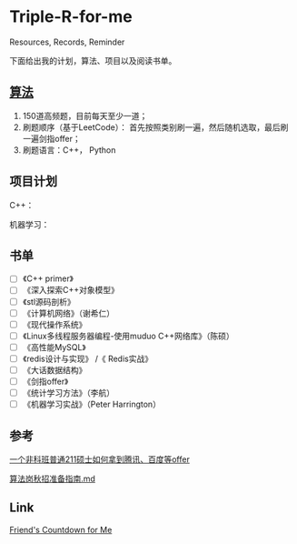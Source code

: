# Triple-R-for-me

Resources, Records, Reminder

下面给出我的计划，算法、项目以及阅读书单。

## [算法](https://github.com/SuyuanLiu/Leetcode)

1. 150道高频题，目前每天至少一道；
2. 刷题顺序（基于LeetCode）： 首先按照类别刷一遍，然后随机选取，最后刷一遍剑指offer；
3. 刷题语言：C++， Python

## 项目计划

C++：

机器学习：


## 书单

- [ ] 《C++ primer》
- [ ] 《深入探索C++对象模型》
- [ ] 《stl源码剖析》
- [ ] 《计算机网络》（谢希仁）
- [ ] 《现代操作系统》
- [ ] 《Linux多线程服务器编程-使用muduo C++网络库》（陈硕）
- [ ] 《高性能MySQL》
- [ ] 《redis设计与实现》 /《 Redis实战》
- [ ] 《大话数据结构》
- [ ] 《剑指offer》
- [ ] 《统计学习方法》（李航）
- [ ] 《机器学习实战》（Peter Harrington）

## 参考

[一个非科班普通211硕士如何拿到腾讯、百度等offer](https://www.nowcoder.com/discuss/142151?type=2&order=4&pos=30&page=1)

[算法岗秋招准备指南.md](https://github.com/zslomo/2019-Autumn-recruitment-experience/blob/master/%E7%AE%97%E6%B3%95%E5%B2%97%E7%A7%8B%E6%8B%9B%E5%87%86%E5%A4%87%E6%8C%87%E5%8D%97.md)

## Link 

[Friend's Countdown for Me](https://kexin-li.github.io/countdown/)

